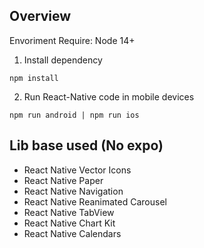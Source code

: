 ## Overview

Envoriment Require: Node 14+

1. Install dependency

```
npm install
```

2. Run React-Native code in mobile devices

```
npm run android | npm run ios
```

## Lib base used (No expo)

- React Native Vector Icons
- React Native Paper
- React Native Navigation
- React Native Reanimated Carousel
- React Native TabView
- React Native Chart Kit
- React Native Calendars
